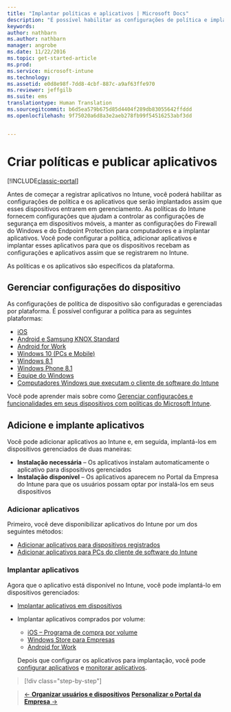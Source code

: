 ```yaml
---
title: "Implantar políticas e aplicativos | Microsoft Docs"
description: "É possível habilitar as configurações de política e implantar aplicativos que serão aplicados assim que os dispositivos forem registrados no gerenciamento."
keywords: 
author: nathbarn
ms.author: nathbarn
manager: angrobe
ms.date: 11/22/2016
ms.topic: get-started-article
ms.prod: 
ms.service: microsoft-intune
ms.technology: 
ms.assetid: e0d8e98f-7dd8-4cbf-887c-a9af63ffe970
ms.reviewer: jeffgilb
ms.suite: ems
translationtype: Human Translation
ms.sourcegitcommit: b6d5ea579b675d85d4404f289db83055642ffddd
ms.openlocfilehash: 9f75020a6d8a3e2aeb278fb99f54516253abf3dd


---
```


# <a name="create-policies-and-publish-apps"></a>Criar políticas e publicar aplicativos

[!INCLUDE[classic-portal](../includes/classic-portal.md)]

Antes de começar a registrar aplicativos no Intune, você poderá habilitar as configurações de política e os aplicativos que serão implantados assim que esses dispositivos entrarem em gerenciamento. As políticas do Intune fornecem configurações que ajudam a controlar as configurações de segurança em dispositivos móveis, a manter as configurações do Firewall do Windows e do Endpoint Protection para computadores e a implantar aplicativos. Você pode configurar a política, adicionar aplicativos e implantar esses aplicativos para que os dispositivos recebam as configurações e aplicativos assim que se registrarem no Intune.

As políticas e os aplicativos são específicos da plataforma.

## <a name="manage-device-settings"></a>Gerenciar configurações do dispositivo

 As configurações de política de dispositivo são configuradas e gerenciadas por plataforma. É possível configurar a política para as seguintes plataformas:

- [iOS](https://docs.microsoft.com/intune/deploy-use/ios-policy-settings-in-microsoft-intune)
- [Android e Samsung KNOX Standard](https://docs.microsoft.com/intune/deploy-use/android-policy-settings-in-microsoft-intune)
- [Android for Work](https://docs.microsoft.com/intune/deploy-use/android-for-work-policy-settings-in-microsoft-intune)
- [Windows 10 (PCs e Mobile)](https://docs.microsoft.com/intune/deploy-use/windows-10-policy-settings-in-microsoft-intune)
- [Windows 8.1](https://docs.microsoft.com/intune/deploy-use/windows-configuration-policy-settings-in-microsoft-intune)
- [Windows Phone 8.1](https://docs.microsoft.com/intune/deploy-use/windows-phone-8-1-policy-settings-in-microsoft-intune)
- [Equipe do Windows](https://docs.microsoft.com/intune/deploy-use/windows-team-configuration-policy-settings-in-microsoft-intune)
- [Computadores Windows que executam o cliente de software do Intune](https://docs.microsoft.com/intune/deploy-use/policies-to-protect-windows-pcs-in-microsoft-intune)

Você pode aprender mais sobre como [Gerenciar configurações e funcionalidades em seus dispositivos com políticas do Microsoft Intune](https://docs.microsoft.com/intune/deploy-use/manage-settings-and-features-on-your-devices-with-microsoft-intune-policies).

## <a name="add-and-deploy-apps"></a>Adicione e implante aplicativos

Você pode adicionar aplicativos ao Intune e, em seguida, implantá-los em dispositivos gerenciados de duas maneiras:
- **Instalação necessária** – Os aplicativos instalam automaticamente o aplicativo para dispositivos gerenciados
- **Instalação disponível** – Os aplicativos aparecem no Portal da Empresa do Intune para que os usuários possam optar por instalá-los em seus dispositivos

### <a name="add-apps"></a>Adicionar aplicativos

Primeiro, você deve disponibilizar aplicativos do Intune por um dos seguintes métodos:
- [Adicionar aplicativos para dispositivos registrados](https://docs.microsoft.com/intune/deploy-use/add-apps-for-mobile-devices-in-microsoft-intune)
- [Adicionar aplicativos para PCs do cliente de software do Intune](https://docs.microsoft.com/intune/deploy-use/add-apps-for-windows-pcs-in-microsoft-intune)

### <a name="deploy-apps"></a>Implantar aplicativos

Agora que o aplicativo está disponível no Intune, você pode implantá-lo em dispositivos gerenciados:
- [Implantar aplicativos em dispositivos](https://docs.microsoft.com/intune/deploy-use/deploy-use/deploy-apps-in-microsoft-intune)
- Implantar aplicativos comprados por volume:
    - [iOS – Programa de compra por volume](https://docs.microsoft.com/intune/deploy-use/manage-ios-apps-you-purchased-through-a-volume-purchase-program-with-microsoft-intune)
    - [Windows Store para Empresas](https://docs.microsoft.com/intune/deploy-use/manage-apps-you-purchased-from-the-windows-store-for-business-with-microsoft-intune)
    - [Android for Work](https://docs.microsoft.com/en-us/Intune/deploy-use/android-for-work-apps)

    Depois que configurar os aplicativos para implantação, você pode [configurar aplicativos](https://docs.microsoft.com/intune/deploy-use/update-apps-using-microsoft-intune) e [monitorar aplicativos](https://docs.microsoft.com/intune/deploy-use/monitor-apps-in-microsoft-intune).

>[!div class="step-by-step"]

>[&larr; **Organizar usuários e dispositivos**](.\start-with-a-paid-subscription-to-microsoft-intune-step-5.md)       [**Personalizar o Portal da Empresa** &rarr;](.\start-with-a-paid-subscription-to-microsoft-intune-step-7.md)  



<!--HONumber=Dec16_HO2-->


